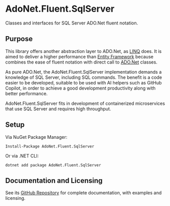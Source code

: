 # AdoNet.Fluent.SqlServer
Classes and interfaces for SQL Server ADO.Net fluent notation.

## Purpose
This library offers another abstraction layer to ADO.Net, as [LINQ](https://learn.microsoft.com/en-us/dotnet/standard/linq/) does. It is aimed to deliver a higher performance than [Entity Framework](https://learn.microsoft.com/en-us/ef/ef6/) because combines the ease of fluent notation with direct call to [ADO.Net](https://learn.microsoft.com/en-us/dotnet/framework/data/adonet/) classes.

As pure ADO.Net, the AdoNet.Fluent.SqlServer implementation demands a knowledge of SQL Server, including SQL commands. The benefit is a code easier to be developed, suitable to be used with AI helpers such as GitHub Copilot, in order to achieve a good development productivity along with better performance.

AdoNet.Fluent.SqlServer fits in development of containerized microservices that use SQL Server and requires high throughput.

## Setup

Via NuGet Package Manager:

```shell
Install-Package AdoNet.Fluent.SqlServer
```

Or via .NET CLI:

```shell
dotnet add package AdoNet.Fluent.SqlServer
```

## Documentation and Licensing
See its [GitHub Repository](https://github.com/marcoshidalgonunes/AdoNet.Fluent.SqlServer) for complete documentation, with examples and licensing.


